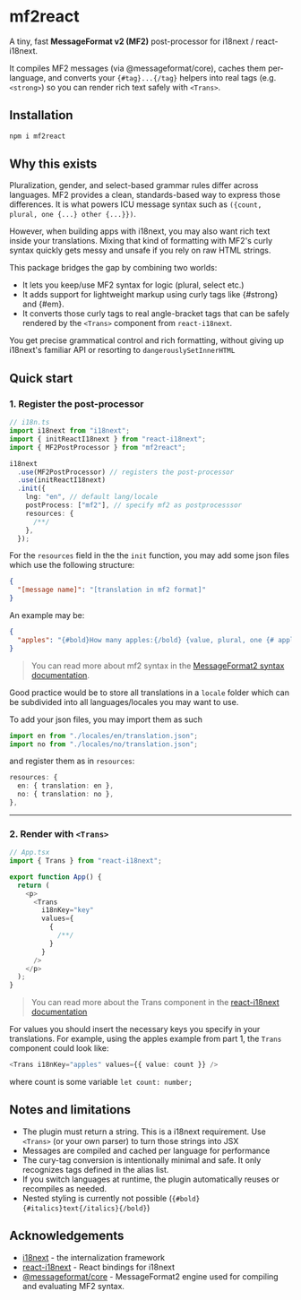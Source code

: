 # mf2react

A tiny, fast **MessageFormat v2 (MF2)** post-processor for i18next / react-i18next.

It compiles MF2 messages (via @messageformat/core), caches them per-language, and converts your `{#tag}...{/tag}` helpers into real tags (e.g. `<strong>`) so you can render rich text safely with `<Trans>`.

## Installation

```bash
npm i mf2react
```

## Why this exists

Pluralization, gender, and select-based grammar rules differ across languages. MF2 provides a clean, standards-based way to express those differences. It is what powers ICU message syntax such as `({count, plural, one {...} other {...}})`.

However, when building apps with i18next, you may also want rich text inside your translations. Mixing that kind of formatting with MF2's curly syntax quickly gets messy and unsafe if you rely on raw HTML strings.

This package bridges the gap by combining two worlds:

- It lets you keep/use MF2 syntax for logic (plural, select etc.)
- It adds support for lightweight markup using curly tags like {#strong} and {#em}.
- It converts those curly tags to real angle-bracket tags that can be safely rendered by the `<Trans>` component from `react-i18next`.

You get precise grammatical control and rich formatting, without giving up i18next's familiar API or resorting to `dangerouslySetInnerHTML`

## Quick start

### 1. Register the post-processor

```ts
// i18n.ts
import i18next from "i18next";
import { initReactI18next } from "react-i18next";
import { MF2PostProcessor } from "mf2react";

i18next
  .use(MF2PostProcessor) // registers the post-processor
  .use(initReactI18next)
  .init({
    lng: "en", // default lang/locale
    postProcess: ["mf2"], // specify mf2 as postprocesssor
    resources: {
      /**/
    },
  });
```

For the `resources` field in the the `init` function, you may add some json files which use the following structure:

```json
{
  "[message name]": "[translation in mf2 format]"
}
```

An example may be:

```json
{
  "apples": "{#bold}How many apples:{/bold} {value, plural, one {# apple} other {# apples}}"
}
```

> You can read more about mf2 syntax in the [MessageFormat2 syntax documentation](https://messageformat.unicode.org/docs/quick-start/#markup).

Good practice would be to store all translations in a `locale` folder which can be subdivided into all languages/locales you may want to use.

<!-- To avoid XSS, you may or may not want to include
`interpolation: {
      escapeValue: false,
    }`
in the `init` function. -->

To add your json files, you may import them as such

```ts
import en from "./locales/en/translation.json";
import no from "./locales/no/translation.json";
```

and register them as in `resources`:

```ts
resources: {
  en: { translation: en },
  no: { translation: no },
},
```

---

### 2. Render with `<Trans>`

```ts
// App.tsx
import { Trans } from "react-i18next";

export function App() {
  return (
    <p>
      <Trans
        i18nKey="key"
        values={
          {
            /**/
          }
        }
      />
    </p>
  );
}
```

> You can read more about the Trans component in the [react-i18next documentation](https://react.i18next.com/latest/trans-component)

For values you should insert the necessary keys you specify in your translations. For example, using the apples example from part 1, the `Trans` component could look like:

```ts
<Trans i18nKey="apples" values={{ value: count }} />
```

where count is some variable `let count: number;`

## Notes and limitations

- The plugin must return a string. This is a i18next requirement. Use `<Trans>` (or your own parser) to turn those strings into JSX
- Messages are compiled and cached per language for performance
- The cury-tag conversion is intentionally minimal and safe. It only recognizes tags defined in the alias list.
- If you switch languages at runtime, the plugin automatically reuses or recompiles as needed.
- Nested styling is currently not possible (`{#bold}{#italics}text{/italics}{/bold}`)

## Acknowledgements

- [i18next](https://www.i18next.com/) - the internalization framework
- [react-i18next](https://react.i18next.com/) - React bindings for i18next
- [@messageformat/core](https://github.com/messageformat/messageformat) - MessageFormat2 engine used for compiling and evaluating MF2 syntax.

